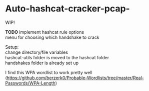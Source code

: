 # Auto-hashcat-cracker-pcap-

WIP!    
  
**TODO**
  implement hashcat rule options  
  menu for choosing which handshake to crack   

Setup:  
  change directory/file variables   
  hashcat-utils folder is moved to the hashcat folder   
  handshakes folder is already set up  
  
  
I find this WPA wordlist to work pretty well  
(https://github.com/berzerk0/Probable-Wordlists/tree/master/Real-Passwords/WPA-Length)

